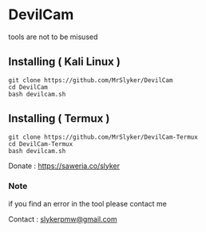 # DevilCam
tools are not to be misused

## Installing ( Kali Linux )

```
git clone https://github.com/MrSlyker/DevilCam
cd DevilCam
bash devilcam.sh
```

## Installing ( Termux )

```
git clone https://github.com/MrSlyker/DevilCam-Termux
cd DevilCam-Termux
bash devilcam.sh
```
Donate : https://saweria.co/slyker

### Note

if you find an error in the tool please contact me

Contact : slykerpmw@gmail.com
